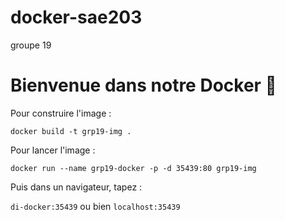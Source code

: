 # docker-sae203
groupe 19

# Bienvenue dans notre Docker 🌻

Pour construire l'image :

`docker build -t grp19-img .`

Pour lancer l'image : 

`docker run --name grp19-docker -p -d 35439:80 grp19-img`

Puis dans un navigateur, tapez : 

`di-docker:35439` ou bien `localhost:35439`


